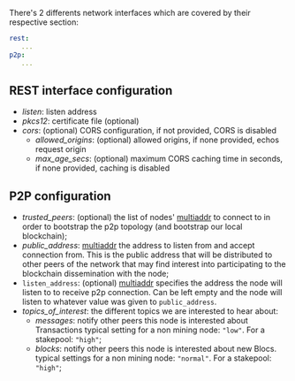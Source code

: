 
There's 2 differents network interfaces which are covered by their respective section:

```yaml
rest:
   ...
p2p:
   ...
```

## REST interface configuration

- *listen*: listen address
- *pkcs12*: certificate file (optional)
- *cors*: (optional) CORS configuration, if not provided, CORS is disabled
  - *allowed_origins*: (optional) allowed origins, if none provided, echos request origin
  - *max_age_secs*: (optional) maximum CORS caching time in seconds, if none provided, caching is disabled

## P2P configuration

- *trusted_peers*: (optional) the list of nodes' [multiaddr][multiaddr] to connect to in order to
    bootstrap the p2p topology (and bootstrap our local blockchain);
- *public_address*: [multiaddr][multiaddr] the address to listen from and accept connection
    from. This is the public address that will be distributed to other peers
    of the network that may find interest into participating to the blockchain
    dissemination with the node;
- `listen_address`: (optional) [multiaddr][multiaddr] specifies the address the node
    will listen to to receive p2p connection. Can be left empty and the node will listen
    to whatever value was given to `public_address`.
- *topics_of_interest*: the different topics we are interested to hear about:
    - *messages*: notify other peers this node is interested about Transactions
    typical setting for a non mining node: `"low"`. For a stakepool: `"high"`;
    - *blocks*: notify other peers this node is interested about new Blocs.
    typical settings for a non mining node: `"normal"`. For a stakepool: `"high"`;

[multiaddr]: https://github.com/multiformats/multiaddr